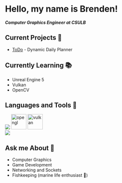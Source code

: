  # Hello, my name is Brenden!
***Computer Graphics Engineer at CSULB***

## Current Projects 🚀
* [ToDo](https://github.com/jonathan4648/Senior-Project) - Dynamic Daily Planner

## Currently Learning 📚
* Unreal Engine 5
* Vulkan
* OpenCV

## Languages and Tools 🔨
[![](https://skillicons.dev/icons?i=cpp,py,c,unreal)](https://skillicons.dev)
<img src="https://github.com/wizard503/skill-icons/blob/main/icons/OpenGL-Light.svg" alt="opengl" width="50"/>
<img src="https://github.com/wizard503/skill-icons/blob/main/icons/Vulkan-Light.svg" alt="vulkan" width="50"/> \
[![](https://skillicons.dev/icons?i=godot,react,js,mongodb,firebase,cmake)](https://skillicons.dev)


## Ask me About 🔮
* Computer Graphics
* Game Development
* Networking and Sockets
* Fishkeeping (marine life enthusiast 🐙)
